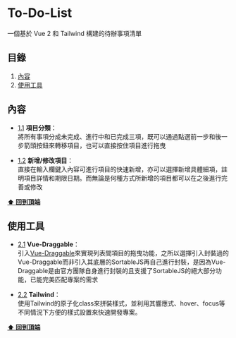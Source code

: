 # To-Do-List
一個基於 Vue 2 和 Tailwind 構建的待辦事項清單

<a name="table-of-contents"></a>
## 目錄
  1. [內容](#content)
  1. [使用工具](#resources)

<a name="content"></a>
## 內容

  - [1.1](#1.1) <a name='1.1'></a> **項目分類**：<br>
  將所有事項分成未完成、進行中和已完成三項，既可以通過點選前一步和後一步箭頭按鈕來轉移項目，也可以直接按住項目進行拖曳

  - [1.2](#1.2) <a name='1.2'></a> **新增/修改項目**：<br>
  直接在輸入欄鍵入內容可進行項目的快速新增，亦可以選擇新增具體細項，註明項目詳情和期限日期。而無論是何種方式所新增的項目都可以在之後進行完善或修改

  **[⬆ 回到頂端](#table-of-contents)**

<a name="resources"></a>
## 使用工具

  - [2.1](#2.1) <a name='2.1'></a> **Vue-Draggable**：<br>
  引入[Vue-Draggable](https://github.com/SortableJS/Vue.Draggable)來實現列表間項目的拖曳功能，之所以選擇引入封裝過的Vue-Draggable而非引入其底層的SortableJS再自己進行封裝，是因為Vue-Draggable是由官方團隊自身進行封裝的且支援了SortableJS的絕大部分功能，已能完美匹配專案的需求

  - [2.2](#2.2) <a name='2.2'></a> **Tailwind**：<br>
  使用Tailwind的原子化class來拼裝樣式，並利用其響應式、hover、focus等不同情況下方便的樣式設置來快速開發專案。

  **[⬆ 回到頂端](#table-of-contents)**
